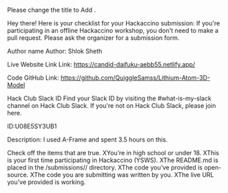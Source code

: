 Please change the title to Add <Your Webiste Title>.

Hey there! Here is your checklist for your Hackaccino submission:
If you're participating in an offline Hackaccino workshop, you don't need to make a pull request. Please ask the organizer for a submission form.

Author name
Author: Shlok Sheth

Live Website Link
Link: https://candid-daifuku-aebb55.netlify.app/

Code
GitHub Link: https://github.com/QuiggleSamss/Lithium-Atom-3D-Model

Hack Club Slack ID
Find your Slack ID by visiting the #what-is-my-slack channel on Hack Club Slack. If you're not on Hack Club Slack, please join here.

ID:U08E5SY3UB1

Description:
I used A-Frame and spent 3.5 hours on this.

Check off the items that are true.
 XYou’re in high school or under 18.
 XThis is your first time participating in Hackaccino (YSWS).
 XThe README.md is placed in the /submissions/<your-name>/ directory.
 XThe code you’ve provided is open-source.
 XThe code you are submitting was written by you.
 XThe live URL you’ve provided is working.
